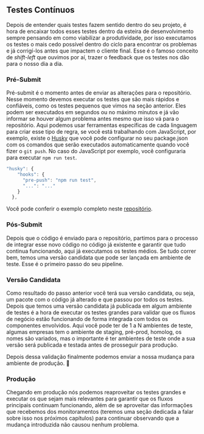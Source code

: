 ## Testes Contínuos

Depois de entender quais testes fazem sentido dentro do seu projeto, é hora de encaixar todos esses testes dentro da esteira de desenvolvimento sempre pensando em como viabilizar a produtividade, por isso executamos os testes o mais cedo possível dentro do ciclo para encontrar os problemas e já corrigí-los antes que impactem o cliente final. Esse é o famoso conceito de *shift-left* que ouvimos por aí, trazer o feedback que os testes nos dão para o nosso dia a dia.

### Pré-Submit

Pré-submit é o momento antes de enviar as alterações para o repositório. Nesse momento devemos executar os testes que são mais rápidos e confiáveis, como os testes pequenos que vimos na seção anterior. Eles podem ser executados em segundos ou no máximo minutos e já vão informar se houver algum problema antes mesmo que isso vá para o repositório. Aqui podemos usar ferramentas específicas de cada linguagem para criar esse tipo de regra, se você está trabalhando com JavaScript, por exemplo, existe o [Husky](https://www.npmjs.com/package/husky) que você pode configurar no seu package.json com os comandos que serão executados automaticamente quando você fizer o `git push`. No caso do JavaScript por exemplo, você configuraria para executar `npm run test`.

```javascript
"husky": {
    "hooks": {
      "pre-push": "npm run test",
      "...": "..."
    }
  },
```

Você pode conferir o exemplo completo neste [repositório](https://github.com/samycici/auth-app/blob/master/package.json#L59-L64).

### Pós-Submit

Depois que o código é enviado para o repositório, partimos para o processo de integrar esse novo código no código já existente e garantir que tudo continua funcionando, aqui já executamos os testes médios. Se tudo correr bem, temos uma versão candidata que pode ser lançada em ambiente de teste. Esse é o primeiro passo do seu pipeline.

### Versão Candidata

Como resultado do passo anterior você terá sua versão candidata, ou seja, um pacote com o código já alterado e que passou por todos os testes. Depois que temos uma versão candidata já publicada em algum ambiente de testes é a hora de executar os testes grandes para validar que os fluxos de negócio estão funcionando de forma integrada com todos os componentes envolvidos. Aqui você pode ter de 1 a N ambientes de teste, algumas empresas tem o ambiente de staging, pré-prod, homolog, os nomes são variados, mas o importante é ter ambientes de teste onde a sua versão será publicada e testada antes de prosseguir para produção.

Depois dessa validação finalmente podemos enviar a nossa mudança para ambiente de produção. 🚀

### Produção

Chegando em produção nós podemos reaproveitar os testes grandes e executar os que sejam mais relevantes para garantir que os fluxos principais continuam funcionando, além de se aproveitar das informações que recebemos dos monitoramentos (teremos uma seção dedicada a falar sobre isso nos próximos capítulos) para continuar observando que a mudança introduzida não causou nenhum problema.
